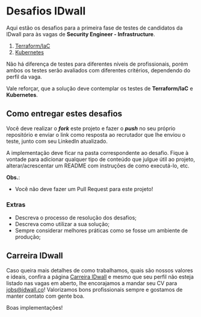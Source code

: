 # Desafios IDwall

Aqui estão os desafios para a primeira fase de testes de candidatos da IDwall para às vagas de **Security Engineer - Infrastructure**.

1. [Terraform/IaC](https://github.com/idwall/desafios-devsecops/tree/master/terraform)
2. [Kubernetes](https://github.com/idwall/desafios-devsecops/tree/master/kubernetes)

Não há diferença de testes para diferentes níveis de profissionais, porém ambos os testes serão avaliados com diferentes critérios, dependendo do perfil da vaga.

Vale reforçar, que a solução deve contemplar os testes de **Terraform/IaC** e **Kubernetes**.


## Como entregar estes desafios
Você deve realizar o _**fork**_ este projeto e fazer o **_push_** no seu próprio repositório e enviar o link como resposta ao recrutador que lhe enviou o teste, junto com seu LinkedIn atualizado.

A implementação deve ficar na pasta correspondente ao desafio. Fique à vontade para adicionar qualquer tipo de conteúdo que julgue útil ao projeto, alterar/acrescentar um README com instruções de como executá-lo, etc.

**Obs.**:
- Você não deve fazer um Pull Request para este projeto!

### Extras

- Descreva o processo de resolução dos desafios;
- Descreva como utilizar a sua solução;
- Sempre considerar melhores práticas como se fosse um ambiente de produção;


## Carreira IDwall

Caso queira mais detalhes de como trabalhamos, quais são nossos valores e ideais, confira a página [Carreira IDwall](https://idwall.co/carreira) e mesmo que seu perfil não esteja listado nas vagas em aberto, lhe encorajamos a mandar seu CV para jobs@idwall.co! Valorizamos bons profissionais sempre e gostamos de manter contato com gente boa.

Boas implementações! 
